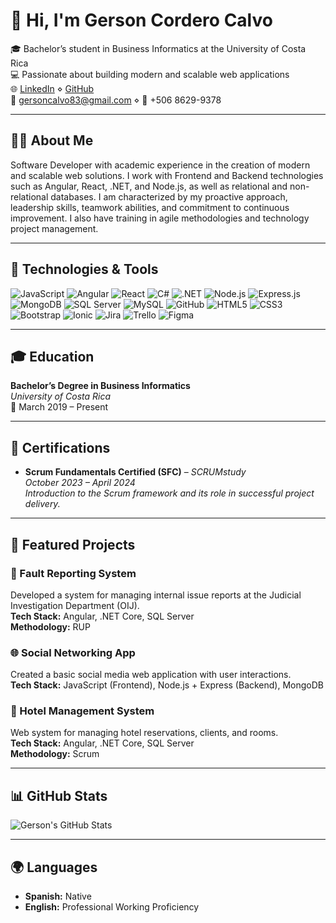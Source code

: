 # 👋 Hi, I'm Gerson Cordero Calvo

🎓 Bachelor’s student in Business Informatics at the University of Costa Rica  
💻 Passionate about building modern and scalable web applications  
🌐 [LinkedIn](https://www.linkedin.com/in/gerson-calvo-b0a3b630b) ⋄ [GitHub](https://github.com/83gerson)  
📧 gersoncalvo83@gmail.com ⋄ 📱 +506 8629-9378  

---

## 🧑‍💻 About Me

Software Developer with academic experience in the creation of modern and scalable web solutions. I work with
Frontend and Backend technologies such as Angular, React, .NET, and Node.js, as well as relational and non-relational
databases. I am characterized by my proactive approach, leadership skills, teamwork abilities, and commitment to
continuous improvement. I also have training in agile methodologies and technology project management.

---

## 🚀 Technologies & Tools

![JavaScript](https://img.shields.io/badge/JavaScript-F7DF1E?style=for-the-badge&logo=javascript&logoColor=black)
![Angular](https://img.shields.io/badge/Angular-DD0031?style=for-the-badge&logo=angular&logoColor=white)
![React](https://img.shields.io/badge/React-20232A?style=for-the-badge&logo=react&logoColor=61DAFB)
![C#](https://img.shields.io/badge/C%23-239120?style=for-the-badge&logo=c-sharp&logoColor=white)
![.NET](https://img.shields.io/badge/.NET-512BD4?style=for-the-badge&logo=dotnet&logoColor=white)
![Node.js](https://img.shields.io/badge/Node.js-339933?style=for-the-badge&logo=nodedotjs&logoColor=white)
![Express.js](https://img.shields.io/badge/Express.js-000000?style=for-the-badge&logo=express&logoColor=white)
![MongoDB](https://img.shields.io/badge/MongoDB-4EA94B?style=for-the-badge&logo=mongodb&logoColor=white)
![SQL Server](https://img.shields.io/badge/SQL%20Server-CC2927?style=for-the-badge&logo=microsoftsqlserver&logoColor=white)
![MySQL](https://img.shields.io/badge/MySQL-4479A1?style=for-the-badge&logo=mysql&logoColor=white)
![GitHub](https://img.shields.io/badge/GitHub-181717?style=for-the-badge&logo=github&logoColor=white)
![HTML5](https://img.shields.io/badge/HTML5-E34F26?style=for-the-badge&logo=html5&logoColor=white)
![CSS3](https://img.shields.io/badge/CSS3-1572B6?style=for-the-badge&logo=css3&logoColor=white)
![Bootstrap](https://img.shields.io/badge/Bootstrap-7952B3?style=for-the-badge&logo=bootstrap&logoColor=white)
![Ionic](https://img.shields.io/badge/Ionic-3880FF?style=for-the-badge&logo=ionic&logoColor=white)
![Jira](https://img.shields.io/badge/Jira-0052CC?style=for-the-badge&logo=jira&logoColor=white)
![Trello](https://img.shields.io/badge/Trello-0052CC?style=for-the-badge&logo=trello&logoColor=white)
![Figma](https://img.shields.io/badge/Figma-F24E1E?style=for-the-badge&logo=figma&logoColor=white)

---

## 🎓 Education

**Bachelor’s Degree in Business Informatics**  
*University of Costa Rica*  
📅 March 2019 – Present

---

## 📜 Certifications

- **Scrum Fundamentals Certified (SFC)** – *SCRUMstudy*  
  *October 2023 – April 2024*  
  _Introduction to the Scrum framework and its role in successful project delivery._

---

## 🧩 Featured Projects

### 🔧 Fault Reporting System  
Developed a system for managing internal issue reports at the Judicial Investigation Department (OIJ).  
**Tech Stack:** Angular, .NET Core, SQL Server  
**Methodology:** RUP

### 🌐 Social Networking App  
Created a basic social media web application with user interactions.  
**Tech Stack:** JavaScript (Frontend), Node.js + Express (Backend), MongoDB

### 🏨 Hotel Management System  
Web system for managing hotel reservations, clients, and rooms.  
**Tech Stack:** Angular, .NET Core, SQL Server  
**Methodology:** Scrum

---

## 📊 GitHub Stats

![Gerson's GitHub Stats](https://github-readme-stats.vercel.app/api?username=83gerson&show_icons=true&theme=radical)

---

## 🌍 Languages

- **Spanish:** Native  
- **English:** Professional Working Proficiency
